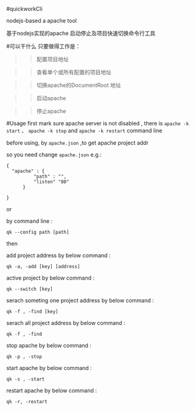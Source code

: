 #quickworkCli

nodejs-based a apache tool 

基于nodejs实现的apache 启动停止及项目快速切换命令行工具

#可以干什么
只要做得工作是：

>>  配置项目地址

>>  查看单个或所有配置的项目地址

>>  切换apache的DocumentRoot 地址

>>  启动apache

>>  停止apache

#Usage
first mark sure apache server is not disabled , there is `apache -k start` 、 `apache -k stop` and `apache -k restart` 
command line


before using,  by `apache.json` ,to get apache project addr 

so you need change `apache.json`   e.g.:

    {
      "apache" : {
              "path" : "",
              "listen" "80"
          }
    
    }


or

by command line :

    qk --config path [path]

then 

add project address by below command :

    qk -a, -add [key] [address]


active project by below command :

    qk --switch [key]

serach someting one project address by below command :

    qk -f , -find [key]

serach all project address by below command :

    qk -f , -find



stop apache by below command :

    qk -p , -stop


start apache by below command :

    qk -s , -start

restart apache by below command :

    qk -r, -restart



